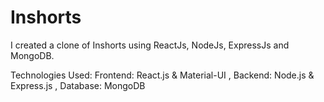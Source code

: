 # Inshorts
I created a clone of Inshorts using ReactJs, NodeJs, ExpressJs and MongoDB.

Technologies Used:
Frontend: React.js & Material-UI ,
Backend: Node.js & Express.js ,
Database: MongoDB
